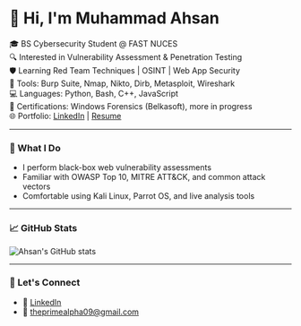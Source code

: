 # 👋 Hi, I'm Muhammad Ahsan

🎓 BS Cybersecurity Student @ FAST NUCES  
🔍 Interested in Vulnerability Assessment & Penetration Testing  
🛡️ Learning Red Team Techniques | OSINT | Web App Security  
🔧 Tools: Burp Suite, Nmap, Nikto, Dirb, Metasploit, Wireshark  
💻 Languages: Python, Bash, C++, JavaScript  
📜 Certifications: Windows Forensics (Belkasoft), more in progress  
🌐 Portfolio: [LinkedIn](https://linkedin.com/in/ahsan-izhar) | [Resume](https://github.com/alpha-01-cyber/resume/raw/main/Muhammad-Ahsan-Izhar-Resume.pdf)

---

### 📌 What I Do

- I perform black-box web vulnerability assessments
- Familiar with OWASP Top 10, MITRE ATT&CK, and common attack vectors
- Comfortable using Kali Linux, Parrot OS, and live analysis tools

---

### 📈 GitHub Stats

![Ahsan's GitHub stats](https://github-readme-stats.vercel.app/api?username=alpha-01-cyber&show_icons=true&theme=radical)

---

### 🔗 Let's Connect

- 💼 [LinkedIn](https://linkedin.com/in/ahsan-izhar)
- 📧 theprimealpha09@gmail.com

